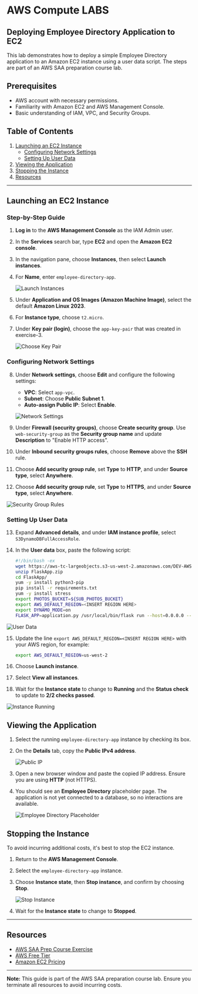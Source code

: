 # AWS Compute LABS

## Deploying Employee Directory Application to EC2

This lab demonstrates how to deploy a simple Employee Directory application to an Amazon EC2 instance using a user data script. The steps are part of an AWS SAA preparation course lab.

## Prerequisites

- AWS account with necessary permissions.
- Familiarity with Amazon EC2 and AWS Management Console.
- Basic understanding of IAM, VPC, and Security Groups.

## Table of Contents

1. [Launching an EC2 Instance](#launching-an-ec2-instance)
   - [Configuring Network Settings](#configuring-network-settings)
   - [Setting Up User Data](#setting-up-user-data)
2. [Viewing the Application](#viewing-the-application)
3. [Stopping the Instance](#stopping-the-instance)
4. [Resources](#resources)

---

## Launching an EC2 Instance

### Step-by-Step Guide

1. **Log in** to the **AWS Management Console** as the IAM Admin user.
2. In the **Services** search bar, type **EC2** and open the **Amazon EC2 console**.
3. In the navigation pane, choose **Instances**, then select **Launch instances**.

4. For **Name**, enter `employee-directory-app`.

   ![Launch Instances](https://github.com/user-attachments/assets/68b24572-73bd-4cd9-a5bb-34799955ee53)

5. Under **Application and OS Images (Amazon Machine Image)**, select the default **Amazon Linux 2023**.
6. For **Instance type**, choose `t2.micro`.
7. Under **Key pair (login)**, choose the `app-key-pair` that was created in exercise-3.

   ![Choose Key Pair](https://github.com/user-attachments/assets/809a2c03-e108-40df-9b1f-c3283bbebda7)

### Configuring Network Settings

8. Under **Network settings**, choose **Edit** and configure the following settings:

   - **VPC**: Select `app-vpc`.
   - **Subnet**: Choose **Public Subnet 1**.
   - **Auto-assign Public IP**: Select **Enable**.

   ![Network Settings](https://github.com/user-attachments/assets/4af63a48-4094-41b9-8db1-0fdfa0312edf)

9. Under **Firewall (security groups)**, choose **Create security group**. Use `web-security-group` as the **Security group name** and update **Description** to "Enable HTTP access".

10. Under **Inbound security groups rules**, choose **Remove** above the **SSH** rule.
11. Choose **Add security group rule**, set **Type** to **HTTP**, and under **Source type**, select **Anywhere**.

12. Choose **Add security group rule**, set **Type** to **HTTPS**, and under **Source type**, select **Anywhere**.

   ![Security Group Rules](https://github.com/user-attachments/assets/a6f333be-095b-426a-ad75-d9e2c2b735fd)

### Setting Up User Data

13. Expand **Advanced details**, and under **IAM instance profile**, select `S3DynamoDBFullAccessRole`.

14. In the **User data** box, paste the following script:

    ```bash
    #!/bin/bash -ex
    wget https://aws-tc-largeobjects.s3-us-west-2.amazonaws.com/DEV-AWS-MO-GCNv2/FlaskApp.zip
    unzip FlaskApp.zip
    cd FlaskApp/
    yum -y install python3-pip
    pip install -r requirements.txt
    yum -y install stress
    export PHOTOS_BUCKET=${SUB_PHOTOS_BUCKET}
    export AWS_DEFAULT_REGION=<INSERT REGION HERE>
    export DYNAMO_MODE=on
    FLASK_APP=application.py /usr/local/bin/flask run --host=0.0.0.0 --port=80
    ```

   ![User Data](https://github.com/user-attachments/assets/b0502842-25d9-4e2e-b837-60b041fd62b0)

15. Update the line `export AWS_DEFAULT_REGION=<INSERT REGION HERE>` with your AWS region, for example:

    ```bash
    export AWS_DEFAULT_REGION=us-west-2
    ```

16. Choose **Launch instance**.

17. Select **View all instances**.

18. Wait for the **Instance state** to change to **Running** and the **Status check** to update to **2/2 checks passed**.

   ![Instance Running](https://github.com/user-attachments/assets/0c72dd06-6a6d-4b06-bf19-e0938d4bcf9a)

## Viewing the Application

1. Select the running `employee-directory-app` instance by checking its box.
2. On the **Details** tab, copy the **Public IPv4 address**.

   ![Public IP](https://github.com/user-attachments/assets/8a67e45a-e85e-4b42-b378-622c963aa8d6)

3. Open a new browser window and paste the copied IP address. Ensure you are using **HTTP** (not HTTPS).

4. You should see an **Employee Directory** placeholder page. The application is not yet connected to a database, so no interactions are available.

   ![Employee Directory Placeholder](https://github.com/user-attachments/assets/abb683af-d53d-4669-9aca-4b24650fdd81)

## Stopping the Instance

To avoid incurring additional costs, it's best to stop the EC2 instance.

1. Return to the **AWS Management Console**.
2. Select the `employee-directory-app` instance.
3. Choose **Instance state**, then **Stop instance**, and confirm by choosing **Stop**.

   ![Stop Instance](https://github.com/user-attachments/assets/b1c6b6d6-d3d2-4f4c-b8a2-c9057ff1d003)

4. Wait for the **Instance state** to change to **Stopped**.

---

## Resources

- [AWS SAA Prep Course Exercise](https://aws.amazon.com/training/)
- [AWS Free Tier](https://aws.amazon.com/free/)
- [Amazon EC2 Pricing](https://aws.amazon.com/ec2/pricing/)

---

**Note:** This guide is part of the AWS SAA preparation course lab. Ensure you terminate all resources to avoid incurring costs.
